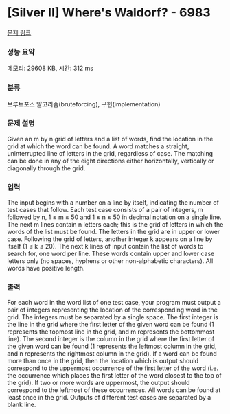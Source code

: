 # [Silver II] Where's Waldorf? - 6983 

[문제 링크](https://www.acmicpc.net/problem/6983) 

### 성능 요약

메모리: 29608 KB, 시간: 312 ms

### 분류

브루트포스 알고리즘(bruteforcing), 구현(implementation)

### 문제 설명

<p>Given an m by n grid of letters and a list of words, find the location in the grid at which the word can be found. A word matches a straight, uninterrupted line of letters in the grid, regardless of case. The matching can be done in any of the eight directions either horizontally, vertically or diagonally through the grid.</p>

### 입력 

 <p>The input begins with a number on a line by itself, indicating the number of test cases that follow. Each test case consists of a pair of integers, m followed by n, 1 ≤ m ≤ 50 and 1 ≤ n ≤ 50 in decimal notation on a single line. The next m lines contain n letters each; this is the grid of letters in which the words of the list must be found. The letters in the grid are in upper or lower case. Following the grid of letters, another integer k appears on a line by itself (1 ≤ k ≤ 20). The next k lines of input contain the list of words to search for, one word per line. These words contain upper and lower case letters only (no spaces, hyphens or other non-alphabetic characters). All words have positive length.</p>

### 출력 

 <p>For each word in the word list of one test case, your program must output a pair of integers representing the location of the corresponding word in the grid. The integers must be separated by a single space. The first integer is the line in the grid where the first letter of the given word can be found (1 represents the topmost line in the grid, and m represents the bottommost line). The second integer is the column in the grid where the first letter of the given word can be found (1 represents the leftmost column in the grid, and n represents the rightmost column in the grid). If a word can be found more than once in the grid, then the location which is output should correspond to the uppermost occurrence of the first letter of the word (i.e. the occurrence which places the first letter of the word closest to the top of the grid). If two or more words are uppermost, the output should correspond to the leftmost of these occurrences. All words can be found at least once in the grid. Outputs of different test cases are separated by a blank line.</p>

